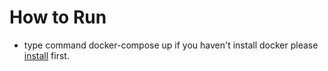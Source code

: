 # How to Run
- type command docker-compose up if you haven't install docker please [install](https://docs.docker.com/compose/install/) first.

